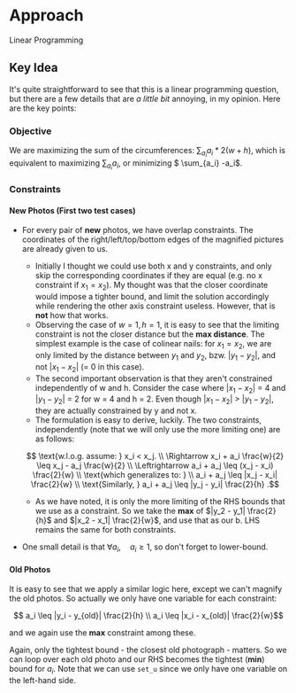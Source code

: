 # Approach
Linear Programming

## Key Idea

It's quite straightforward to see that this is a linear programming question, but there are a few details that are *a little bit* annoying, in my opinion. Here are the key points:
### Objective
 We are maximizing the sum of the circumferences: $\sum_{a_i} a_i * 2(w+h)$, which is equivalent to maximizing $\sum_{a_i} a_i$, or minimizing $ \sum_{a_i} -a_i$.
### Constraints
#### New Photos (First two test cases)
- For every pair of **new** photos, we have overlap constraints. The coordinates of the right/left/top/bottom edges of the magnified pictures are already given to us.
    - Initially I thought we could use both x and y constraints, and only skip the corresponding coordinates if they are equal (e.g. no x constraint if $x_1 = x_2$). My thought was that the closer coordinate would impose a tighter bound, and limit the solution accordingly while rendering the other axis constraint useless. However, that is **not** how that works.
    - Observing the case of $w = 1, h = 1$, it is easy to see that the limiting constraint is not the closer distance but the **max distance**. The simplest example is the case of colinear nails: for $x_1 = x_2$, we are only limited by the distance between $y_1$ and $y_2$, bzw. |$y_1 - y_2$|, and not |$x_1 - x_2$| (= 0 in this case).
    - The second important observation is that they aren't constrained independently of w and h. Consider the case where |$x_1 - x_2$| = 4 and |$y_1 - y_2$| = 2 for w = 4 and h = 2. Even though |$x_1 - x_2$| > |$y_1 - y_2$|, they are actually constrained by y and not x.
    - The formulation is easy to derive, luckily. The two constraints, independently (note that we will only use the more limiting one) are as follows:

    ```math
        \text{w.l.o.g. assume: } x_i < x_j. \\

        \Rightarrow x_i + a_i \frac{w}{2} \leq x_j - a_j \frac{w}{2} \\
        \Leftrightarrow  a_i + a_j \leq (x_j - x_i) \frac{2}{w} \\ 
        \text{which generalizes to: } \\
        a_i + a_j \leq |x_j - x_i| \frac{2}{w} \\

        \text{Similarly, } a_i + a_j \leq |y_j - y_i| \frac{2}{h} .
    ```


    - As we have noted, it is only the more limiting of the RHS bounds that we use as a constraint. So we take
    the **max** of $|y_2 - y_1| \frac{2}{h}$ and $|x_2 - x_1| \frac{2}{w}$, and use that as our b. LHS remains the same for both constraints.

- One small detail is that $\forall{a_i}, \quad a_i \geq 1$, so don't forget to lower-bound.

#### Old Photos
It is easy to see that we apply a similar logic here, except we can't magnify the old photos. So actually we only have one variable for each constraint:
```math
    a_i \leq |y_i - y_{old}| \frac{2}{h} \\
    a_i \leq |x_i - x_{old}| \frac{2}{w}
```
and we again use the **max** constraint among these.

Again, only the tightest bound - the closest old photograph - matters. So we can loop over each old photo and our RHS becomes the tightest (**min**) bound for $a_i$. Note that we can use `set_u` since we only have one variable on the left-hand side.

